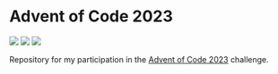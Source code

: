 # Advent of Code 2023

![](https://img.shields.io/badge/Day%20📅-12-blue)
![](https://img.shields.io/badge/Stars%20⭐-6-yellow)
![](https://img.shields.io/badge/Days%20Completed%20✅-3-darkgreen)

Repository for my participation in the [Advent of Code 2023](https://adventofcode.com/2023) challenge.
